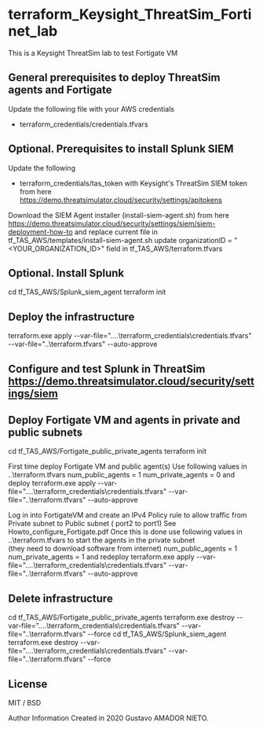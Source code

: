 # terraform_Keysight_ThreatSim_Fortinet_lab


This is a Keysight ThreatSim lab to test Fortigate VM


## General prerequisites to deploy ThreatSim agents and Fortigate
Update the following file with your AWS credentials
- terraform_credentials/credentials.tfvars

## Optional.  Prerequisites to install Splunk SIEM
Update the following
- terraform_credentials/tas_token
with Keysight's ThreatSim SIEM token from here https://demo.threatsimulator.cloud/security/settings/apitokens

Download the SIEM Agent installer (install-siem-agent.sh) from here
https://demo.threatsimulator.cloud/security/settings/siem/siem-deployment-how-to
and replace current file in tf_TAS_AWS/templates/install-siem-agent.sh
update organizationID = "<YOUR_ORGANIZATION_ID>" field in tf_TAS_AWS/terraform.tfvars

 ## Optional.  Install Splunk

cd tf_TAS_AWS/Splunk_siem_agent
terraform init

 ## Deploy the infrastructure
terraform.exe apply --var-file="..\..\terraform_credentials\credentials.tfvars" --var-file="..\terraform.tfvars" --auto-approve
 ## Configure and test Splunk in ThreatSim https://demo.threatsimulator.cloud/security/settings/siem

 ## Deploy Fortigate VM and  agents in private and public subnets

cd tf_TAS_AWS/Fortigate_public_private_agents
terraform init

 First time deploy Fortigate VM and public agent(s)
 Use following values in ..\terraform.tfvars
  num_public_agents = 1
  num_private_agents = 0
 and deploy
   terraform.exe apply --var-file="..\..\terraform_credentials\credentials.tfvars" --var-file="..\terraform.tfvars" --auto-approve

 Log in into FortigateVM and create an IPv4 Policy rule to allow traffic from Private subnet to Public subnet ( port2 to port1)
 See Howto_configure_Fortigate.pdf 
  Once this is done use following values in ..\terraform.tfvars to start the agents in the private subnet  
  (they need to download software from internet) 
    num_public_agents = 1 
    num_private_agents = 1 
 and redeploy 
  terraform.exe apply --var-file="..\..\terraform_credentials\credentials.tfvars" --var-file="..\terraform.tfvars" --auto-approve
  
 ## Delete infrastructure
 
cd tf_TAS_AWS/Fortigate_public_private_agents 
terraform.exe destroy --var-file="..\..\terraform_credentials\credentials.tfvars" --var-file="..\terraform.tfvars"  --force 
cd tf_TAS_AWS/Splunk_siem_agent 
terraform.exe destroy --var-file="..\..\terraform_credentials\credentials.tfvars" --var-file="..\terraform.tfvars"  --force 

## License
MIT / BSD

Author Information
Created in 2020 Gustavo AMADOR NIETO.
